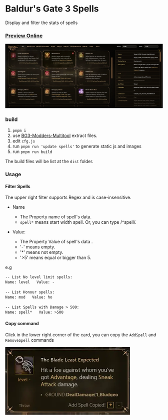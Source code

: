 # Baldur's Gate 3 Spells
Display and filter the stats of spells

### [Preview Online](https://bg3.ivi.cx)

![screen](screen.webp)

### build
1. `pnpm i`
2. use [BG3-Modders-Multitool](https://github.com/ShinyHobo/BG3-Modders-Multitool) extract files.
3. edit `cfg.js`
4. run `pnpm run 'update spells'` to generate static js and images
5. run `pnpm run build`

The build files will be list at the `dist` folder.


### Usage
#### Filter Spells
The upper right filter supports Regex and is case-insensitive.

- Name 
    - The Property name of spell's data.
    - `spell*` means start width spell. Or, you can type /^spell/.
  
- Value:
    - The Property Value of spell's data .
    - '-' means empty.
    - '*' means not empty.
    - '>5' means equal or bigger than 5.

e.g

```
-- List No level limit spells:
Name: level   Value: -

-- List Honour spells:
Name: mod   Value: ho

-- List Spells with Damage > 500:
Name: spell*   Value: >500
```


#### Copy command
Click in the lower right corner of the card, 
you can copy the `AddSpell` and `RemoveSpell` commands

![copy](copy.webp)
